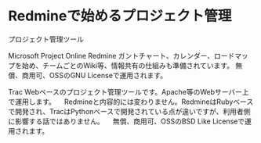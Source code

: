 # Redmineで始めるプロジェクト管理





プロジェクト管理ツール

Microsoft Project Online
Redmine
ガントチャート、カレンダー、ロードマップを始め、チームごとのWiki等、情報共有の仕組みも準備されています。
無償、商用可、OSSのGNU Licenseで運用されます。

Trac
Webベースのプロジェクト管理ツールです。Apache等のWebサーバー上で運用します。
　Redmineと内容的には変わりません。RedmineはRubyベースで開発され、TracはPythonベースで開発されている点が違いですが、利用者側に影響する話ではありません。
　無償、商用可、OSSのBSD Like Licenseで運用されます。
　

